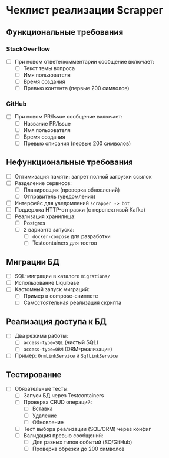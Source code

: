 # Чеклист реализации Scrapper

## Функциональные требования

### StackOverflow
- [ ] При новом ответе/комментарии сообщение включает:
    - [ ] Текст темы вопроса
    - [ ] Имя пользователя
    - [ ] Время создания
    - [ ] Превью контента (первые 200 символов)

### GitHub
- [ ] При новом PR/Issue сообщение включает:
    - [ ] Название PR/Issue
    - [ ] Имя пользователя
    - [ ] Время создания
    - [ ] Превью описания (первые 200 символов)

## Нефункциональные требования
- [ ] Оптимизация памяти: запрет полной загрузки ссылок
- [ ] Разделение сервисов:
    - [ ] Планировщик (проверка обновлений)
    - [ ] Отправитель (уведомления)
- [ ] Интерфейс для уведомлений `scrapper -> bot`
- [ ] Поддержка HTTP-отправки (с перспективой Kafka)
- [ ] Реализация хранилища:
    - [ ] Postgres
    - [ ] 2 варианта запуска:
        - [ ] `docker-compose` для разработки
        - [ ] Testcontainers для тестов

## Миграции БД
- [ ] SQL-миграции в каталоге `migrations/`
- [ ] Использование Liquibase
- [ ] Кастомный запуск миграций:
    - [ ] Пример в compose-сниппете
    - [ ] Самостоятельная реализация скрипта

## Реализация доступа к БД
- [ ] Два режима работы:
    - [ ] `access-type=SQL` (чистый SQL)
    - [ ] `access-type=ORM` (ORM-реализация)
- [ ] Пример: `OrmLinkService` и `SqlLinkService`

## Тестирование
- [ ] Обязательные тесты:
    - [ ] Запуск БД через Testcontainers
    - [ ] Проверка CRUD операций:
        - [ ] Вставка
        - [ ] Удаление
        - [ ] Обновление
    - [ ] Тест выбора реализации (SQL/ORM) через конфиг
    - [ ] Валидация превью сообщений:
        - [ ] Для разных типов событий (SO/GitHub)
        - [ ] Проверка обрезки до 200 символов
